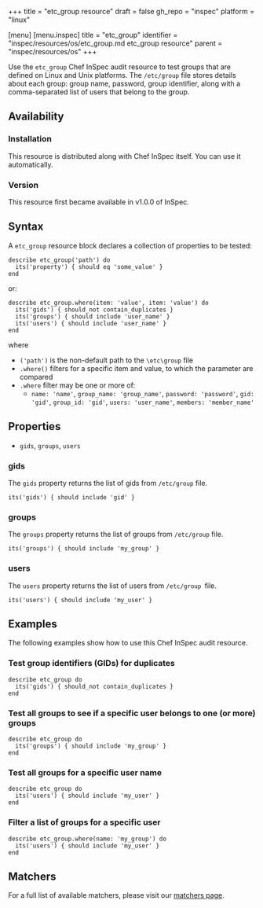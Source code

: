 +++
title = "etc_group resource"
draft = false
gh_repo = "inspec"
platform = "linux"

[menu]
  [menu.inspec]
    title = "etc_group"
    identifier = "inspec/resources/os/etc_group.md etc_group resource"
    parent = "inspec/resources/os"
+++

Use the `etc_group` Chef InSpec audit resource to test groups that are defined on Linux and Unix platforms. The `/etc/group` file stores details about each group: group name, password, group identifier, along with a comma-separated list of users that belong to the group.

## Availability

### Installation

This resource is distributed along with Chef InSpec itself. You can use it automatically.

### Version

This resource first became available in v1.0.0 of InSpec.

## Syntax

A `etc_group` resource block declares a collection of properties to be tested:

    describe etc_group('path') do
      its('property') { should eq 'some_value' }
    end

or:

    describe etc_group.where(item: 'value', item: 'value') do
      its('gids') { should_not contain_duplicates }
      its('groups') { should include 'user_name' }
      its('users') { should include 'user_name' }
    end

where

- `('path')` is the non-default path to the `\etc\group` file
- `.where()` filters for a specific item and value, to which the parameter are compared
- `.where` filter may be one or more of:
  - `name: 'name'`, `group_name: 'group_name'`, `password: 'password'`, `gid: 'gid'`, `group_id: 'gid'`, `users: 'user_name'`, `members: 'member_name'`

## Properties

- `gids`, `groups`, `users`

### gids

The `gids` property returns the list of gids from `/etc/group` file.

    its('gids') { should include 'gid' }

### groups

The `groups` property returns the list of groups from `/etc/group` file.

    its('groups') { should include 'my_group' }

### users

The `users` property returns the list of users from `/etc/group `file.

    its('users') { should include 'my_user' }

## Examples

The following examples show how to use this Chef InSpec audit resource.

### Test group identifiers (GIDs) for duplicates

    describe etc_group do
      its('gids') { should_not contain_duplicates }
    end

### Test all groups to see if a specific user belongs to one (or more) groups

    describe etc_group do
      its('groups') { should include 'my_group' }
    end

### Test all groups for a specific user name

    describe etc_group do
      its('users') { should include 'my_user' }
    end

### Filter a list of groups for a specific user

    describe etc_group.where(name: 'my_group') do
      its('users') { should include 'my_user' }
    end

## Matchers

For a full list of available matchers, please visit our [matchers page](/inspec/matchers/).
